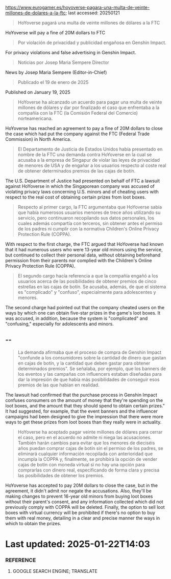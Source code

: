 https://www.eurogamer.es/hoyoverse-pagara-una-multa-de-veinte-millones-de-dolares-a-la-ftc; last accessed: 20250121

> HoYoverse pagará una multa de veinte millones de dólares a la FTC

HoYoverse will pay a fine of 20M dollars to FTC

> Por violación de privacidad y publicidad engañosa en Genshin Impact.

For privacy violations and false advertising in Genshin Impact.

> Noticias por Josep Maria Sempere Director

News by Josep Maria Sempere (Editor-in-Chief)

> Publicado el 19 de enero de 2025

Published on January 19, 2025

> HoYoverse ha alcanzado un acuerdo para pagar una multa de veinte millones de dólares y dar por finalizado el caso que enfrentaba a la compañía con la FTC (la Comisión Federal del Comercio) norteamericana.

HoYoverse has reached an agreement to pay a fine of 20M dollars to close the case which had put the company against the FTC (Federal Trade Commission) in North America.

> El Departamento de Justicia de Estados Unidos había presentado en nombre de la FTC una demanda contra HoYoverse en la cual se acusaba a la empresa de Singapur de violar las leyes de privacidad de menores de USA y de engañar a los usuarios respecto al coste real de obtener determinados premios de las cajas de botín.

The U.S. Department of Justice had presented on behalf of FTC a lawsuit against HoYoverse in which the Singaporean company was accused of violating privacy laws concerning U.S. minors and of cheating users with respect to the real cost of obtaining certain prizes from loot boxes.

> Respecto al primer cargo, la FTC argumentaba que HoYoverse sabía que había numerosos usuarios menores de trece años utilizando su servicio, pero continuaron recopilando sus datos personales, los cuales además compartía con terceros, sin obtener antes el permiso de los padres ni cumplir con la normativa Children's Online Privacy Protection Rule (COPPA).

With respect to the first charge, the FTC argued that HoYoverse had known that it had numerous users who were 13-year old minors using the service, but continued to collect their personal data, without obtaining beforehand permission from their parents nor complied with the Children's Online Privacy Protection Rule (COPPA).

> El segundo cargo hacía referencia a que la compañía engañó a los usuarios acerca de las posibilidades de obtener premios de cinco estrellas en las cajas de botín. Se acusaba, además, de que el sistema es "complicado" y "confuso", especialmente para adolescentes y menores. 

The second charge had pointed out that the company cheated users on the ways by which one can obtain five-star prizes in the game's loot boxes. It was accused, in addition, because the system is "complicated" and "confusing," especially for adolescents and minors.

## --

> La demanda afirmaba que el proceso de compra de Genshin Impact "confunde a los consumidores sobre la cantidad de dinero que gastan en cajas de botín, y la cantidad que deben gastar para obtener determinados premios". Se señalaba, por ejemplo, que los banners de los eventos y las campañas con influencers estaban diseñadas para dar la impresión de que había más posibilidades de conseguir esos premios de las que habían en realidad.

The lawsuit had confirmed that the purchase process in Genshin Impact confuses consumers on the amount of money that they're spending on the loot boxes, and the amount that they should spend to obtain certain prizes." It had suggested, for example, that the event banners and the influencer campaigns had been designed to give the impression that there were more ways to get these prizes from loot boxes than they really were in actuality.

> HoYoverse ha aceptado pagar veinte millones de dólares para cerrar el caso, pero en el acuerdo no admite ni niega las acusaciones. También harán cambios para evitar que los menores de dieciséis años puedan comprar cajas de botín sin el permiso de los padres, se eliminará cualquier información recopilada con anterioridad que incumpla la COPPA y, finalmente, se prohibirá la opción de vender cajas de botín con moneda virtual si no hay una opción para comprarlas con dinero real, especificando de forma clara y precisa las posibilidades de obtener los premios. 

HoYoverse has accepted to pay 20M dollars to close the case, but in the agreement, it didn't admit nor negate the accusations. Also, they'll be making changes to prevent 16-year old minors from buying loot boxes without their parent's consent, and any information collected which did not previously comply with COPPA will be deleted. Finally, the option to sell loot boxes with virtual currency will be prohibited if there's no option to buy them with real money, detailing in a clear and precise manner the ways in which to obtain the prizes.

# Last updated: 2025-01-22T14:03


### REFERENCE

1) GOOGLE SEARCH ENGINE; TRANSLATE

